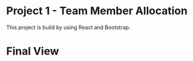 # Project 1 - Team Member Allocation

This project is build by using React and Bootstrap.

# Final View

